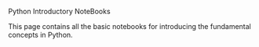 Python Introductory NoteBooks

This page contains all the basic notebooks for introducing the fundamental concepts in Python.
